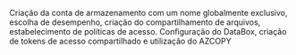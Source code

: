 Criação da conta de armazenamento com um nome globalmente exclusivo, escolha de desempenho, criação do compartilhamento de arquivos,
estabelecimento de políticas de acesso. Configuração do DataBox, criação de tokens de acesso compartilhado e utilização do AZCOPY

